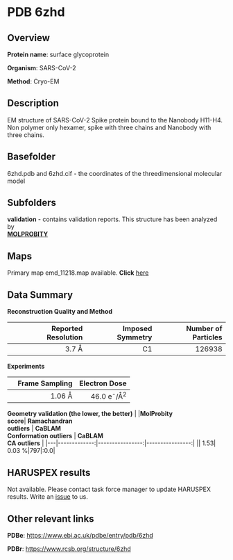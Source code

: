# PDB 6zhd

## Overview

**Protein name**: surface glycoprotein

**Organism**: SARS-CoV-2

**Method**: Cryo-EM

## Description

EM structure of SARS-CoV-2 Spike protein bound to the Nanobody H11-H4. Non polymer only hexamer, spike with three chains and Nanobody with three chains. 

## Basefolder

6zhd.pdb and 6zhd.cif - the coordinates of the threedimensional molecular model

## Subfolders





**validation** - contains validation reports. This structure has been analyzed by <br>  [**MOLPROBITY**](https://github.com/thorn-lab/coronavirus_structural_task_force/tree/master/pdb/surface_glycoprotein/SARS-CoV-2/6zhd/validation/molprobity)    



## Maps

Primary map emd_11218.map available. **Click** [here](http://ftp.wwpdb.org/pub/emdb/structures/EMD-11218/map/) 

## Data Summary
**Reconstruction Quality and Method**

|   | Reported Resolution | Imposed Symmetry | Number of Particles |
|---|-------------:|----------------:|--------------:|
|   |3.7 Å|C1|126938|

**Experiments**

|   | Frame Sampling | Electron Dose |
|---|-------------:|----------------:|
|   |1.06 Å|46.0 e<sup>-</sup>/Å<sup>2</sup>|

**Geometry validation (the lower, the better)**
|   |**MolProbity<br>score**| **Ramachandran<br>outliers** | **CaBLAM<br>Conformation outliers** | **CaBLAM<br>CA outliers** |
|---|-------------:|----------------:|----------------:|
||  1.53|  0.03 %|797|:0.0|

## HARUSPEX results

Not available. Please contact task force manager to update HARUSPEX results. Write an [issue](https://github.com/thorn-lab/coronavirus_structural_task_force/issues) to us.

## Other relevant links 
**PDBe**:  https://www.ebi.ac.uk/pdbe/entry/pdb/6zhd
 
**PDBr**: https://www.rcsb.org/structure/6zhd 
